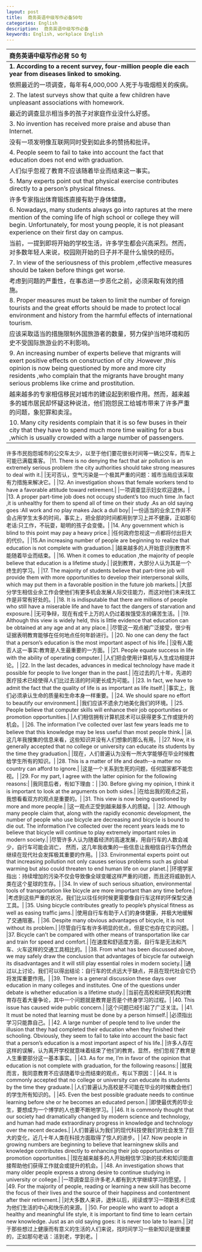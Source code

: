 ```yaml
---
layout: post
title:  商务英语中级写作必备50句
categories: English
description:  商务英语中级写作必备
keywords: English, workplace English
---
```


|商务英语中级写作必背 50 句|
|:--------------------------|
|**1. According to a recent survey, four-million people die each year from diseases linked to smoking.**|
|依照最近的一项调查，每年有4,000,000 人死于与吸烟相关的疾病。|
|2. The latest surveys show that quite a few children have unpleasant associations with homework.|
|最近的调查显示相当多的孩子对家庭作业没什么好感。|
|3. No invention has received more praise and abuse than Internet.|
|没有一项发明像互联网同时受到如此多的赞扬和批评。|
|4. People seem to fail to take into account the fact that education does not end with graduation.|
|人们似乎忽视了教育不应该随着毕业而结束这一事实。|
|5. Many experts point out that physical exercise contributes directly to a person’s physical fitness.|
|许多专家指出体育锻炼直接有助于身体健康。|
|6. Nowadays, many students always go into raptures at the mere mention of the coming life of high school or college they will begin. Unfortunately, for most young people, it is not pleasant experience on their first day on campus.|
|当前，一提到即将开始的学校生活，许多学生都会兴高采烈。然而，对多数年轻人来说，校园刚开始的日子并不是什么愉快的经历。|
|7. In view of the seriousness of this problem ,effective measures should be taken before things get worse.|
|考虑到问题的严重性，在事态进一步恶化之前，必须采取有效的措施。|
|8. Proper measures must be taken to limit the number of foreign tourists and the great efforts should be made to protect local environment and history from the harmful effects of international tourism.|
|应该采取适当的措施限制外国旅游者的数量，努力保护当地环境和历史不受国际旅游业的不利影响。|
|9. An increasing number of experts believe that migrants will exert positive effects on construction of city .However ,this opinion is now being questioned by more and more city residents ,who complain that the migrants have brought many serious problems like crime and prostitution.|
|越来越多的专家相信移民对城市的建设起到积极作用。然而，越来越多的城市居民却怀疑这种说法，他们抱怨民工给城市带来了许多严重的问题，象犯罪和卖淫。|
|10. Many city residents complain that it is so few buses in their city that they have to spend much more time waiting for a bus ,which is usually crowded with a large number of passengers.|
许多市民抱怨城市的公交车太少，以至于他们要花很长时间等一辆公交车，而车上可能已满载乘客。
|11. There is no denying the fact that air pollution is an extremely serious problem :the city authorities should take strong measures to deal with it.|
|无可否认，空气污染是一个极其严重的问题：城市当局应该采取有力措施来解决它。|
|12. An investigation shows that female workers tend to have a favorable attitude toward retirement.|
|一项调查显示妇女欢迎退休。|
|13. A proper part-time job does not occupy student’s too much time .In fact ,it is unhealthy for them to spend all of time on their study .As an old saying goes :All work and no play makes Jack a dull boy|
|一份适当的业余工作并不会占用学生太多的时间，事实上，把全部的时间都用到学习上并不健康，正如那句老话:只工作，不玩耍，聪明的孩子会变傻。|
|14. Any government which is blind to this point may pay a heavy price.|
|任何政府忽视这一点都将付出巨大的代价。|
|15.An increasing number of people are beginning to realize that education is not complete with graduation.|
|越来越多的人开始意识到教育不能随着毕业而结束。|
|16. When it comes to education ,the majority of people believe that education is a lifetime study.|
|说到教育，大部分人认为其是一个终生的学习。|
|17. The majority of students believe that part-time job will provide them with more opportunities to develop their interpersonal skills, which may put them in a favorable position in the future job markets.|
|大部分学生相信业余工作会使他们有更多机会发展人际交往能力，而这对他们未来找工作是非常有好处的。|
|18. It is indisputable that there are millions of people who still have a miserable life and have to fact the dangers of starvation and exposure.|
|无可争辩，现在有成千上万的人仍过着挨饿受冻的痛苦生活。|
|19. Although this view is widely held, this is little evidence that education can be obtained at any age and at any place.|
|尽管这一观点被广泛接受，很少有证据表明教育能够在任何地点任何年龄进行。|
|20. No one can deny the fact that a person’s education is the most important aspect of his life.|
|没有人能否人这一事实:教育是人生最重要的一方面。|
|21. People equate success in life with the ability of operating computer.|
|人们把会使用计算机与人生成功相提并论。|
|22. In the last decades, advances in medical technology have made it possible for people to live longer than in the past.|
|在过去的几十年，先进的医疗技术已经使得人们比过去活的时间更长成为可能。|
|23. In fact, we have to admit the fact that the quality of life is as important as life itself.|
|事实上，我们必须承认生命的质量和生命本身一样重要。|
|24. We should spare no effort to beautify our environment.|
|我们应该不遗余力地美化我们的环境。|
|25. People believe that computer skills will enhance their job opportunities or promotion opportunities.|
|人们相信拥有计算机技术可以获得更多工作或提升的机会。|
|26. The information I’ve collected over last few years leads me to believe that this knowledge may be less useful than most people think.|
|从这几年我搜集的信息来看，这些知识并没有人们想象的那么有用。|
|27. Now, it is generally accepted that no college or university can educate its students by the time they graduation.|
|现在，人们普遍认为没有一所大学能够在毕业时候教给学生所有的知识。|
|28. This is a matter of life and death--a matter no country can afford to ignore.|
|这是一个关系到生死的问题，任何国家都不能忽视。|
|29. For my part, I agree with the latter opinion for the following reasons:|
|我同意后者，有如下理由：|
|30. Before giving my opinion, I think it is important to look at the arguments on both sides.|
|在给出我的观点之前，我想看看双方的观点是重要的。|
|31. This view is now being questioned by more and more people.|
|这一观点正受到越来越多人的质疑。|
|32. Although many people claim that, along with the rapidly economic development, the number of people who use bicycle are decreasing and bicycle is bound to die out. The information I’ve collected over the recent years leads me to believe that bicycle will continue to play extremely important roles in modern society.|
|尽管许多人认为随着经济的高速发展，用自行车的人数会减少，自行车可能会消亡， 然而，这几年我收集的一些信息让我相信自行车仍然会继续在现代社会发挥极其重要的作用。|
|33. Environmental experts point out that increasing pollution not only causes serious problems such as global warming but also could threaten to end human life on our planet.|
|环境学家指出：持续增加的污染不仅会导致像全球变暖这样严重的问题，而且还将威胁到人类在这个星球的生存。|
|34. In view of such serious situation, environmental tools of transportation like bicycle are more important than any time before.|
|考虑到这些严重的状况，我们比以往任何时候更需要像自行车这样的环保型交通工具。|
|35. Using bicycle contributes greatly to people’s physical fitness as well as easing traffic jams.|
|使用自行车有助于人们的身体健康，并极大地缓解了交通阻塞。|
|36. Despite many obvious advantages of bicycle, it is not without its problem.|
|尽管自行车有许多明显的优点，但是它也存在它的问题。|
|37. Bicycle can’t be compared with other means of transportation like car and train for speed and comfort.|
|在速度和舒适度方面，自行车是无法和汽车、火车这样的交通工具相比的。|
|38. From what has been discussed above, we may safely draw the conclusion that advantages of bicycle far outweigh its disadvantages and it will still play essential roles in modern society.|
|通过以上讨论，我们可以得出结论：自行车的优点远大于缺点，并且在现代社会它仍将发挥重要作用。|
|39. There is a general discussion these days over education in many colleges and institutes. One of the questions under debate is whether education is a lifetime study.|
|当前在高校和研究机构对教育存在着大量争论，其中一个问题就是教育是否是个终身学习的过程。|
|40. This issue has caused wide public concern.|
|这个问题已经引起了广泛关注。|
|41. It must be noted that learning must be done by a person himself.|
|必须指出学习只能靠自己。|
|42. A large number of people tend to live under the illusion that they had completed their education when they finished their schooling. Obviously, they seem to fail to take into account the basic fact that a person’s education is a most important aspect of his life.|
|许多人存在这样的误解，认为离开学校就意味着结束了他们的教育。显然，他们忽视了教育是人生重要部分这一基本事实。|
|43. As for me, I’m in favor of the opinion that education is not complete with graduation, for the following reasons:|
|就我而言，我同意教育不应该随着毕业而结束的观点，有以下原因：|
|44. It is commonly accepted that no college or university can educate its students by the time they graduate.|
|人们普遍认为高校是不可能在毕业的时候教会他们的学生所有知识的。|
|45. Even the best possible graduate needs to continue learning before she or he becomes an educated person.|
|即使最优秀的毕业生，要想成为一个博学的人也要不断地学习。|
|46. It is commonly thought that our society had dramatically changed by modern science and technology, and human had made extraordinary progress in knowledge and technology over the recent decades.|
|人们普遍认为我们的现代科技使我们的社会发生了巨大的变化，近几十年人类在科技方面取得了惊人的进步。|
|47. Now people in growing numbers are beginning to believe that learningnew skills and knowledge contributes directly to enhancing their job opportunities or promotion opportunities.|
|现在越来越多的人开始相信学习新的技术和知识能直接帮助他们获得工作就会或提升的机会。|
|48. An investigation shows that many older people express a strong desire to continue studying in university or college.|
|一项调查显示许多老人都有到大学继续学习的愿望。|
|49. For the majority of people, reading or learning a new skill has become the focus of their lives and the source of their happiness and contentment after their retirement.|
|对大多数人来讲，退休以后，阅读或学习一项新技术已成为他们生活的中心和快乐的来源。|
|50. For people who want to adopt a healthy and meaningful life style, it is important to find time to learn certain new knowledge. Just as an old saying goes: it is never too late to learn.|
|对于那些想过上健康而有意义的生活的人们来说，找时间学习一些新知识是很重要的，正如那句老话：活到老，学到老。|


----------------------------------
